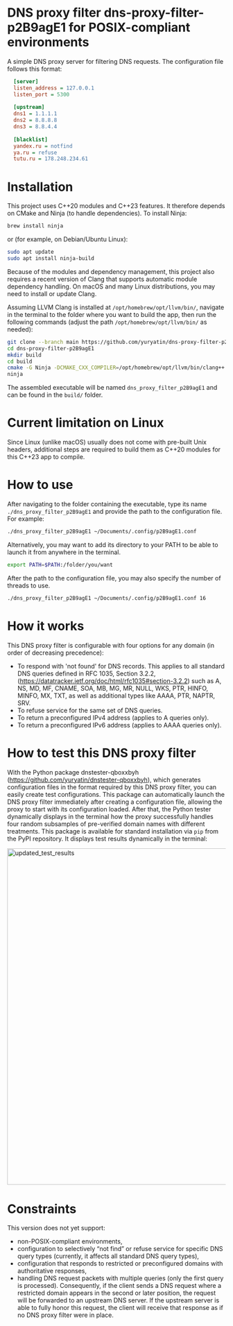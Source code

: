# DNS proxy filter dns-proxy-filter-p2B9agE1 for POSIX-compliant environments
A simple DNS proxy server for filtering DNS requests. The configuration file follows this format:
```ini
  [server]
  listen_address = 127.0.0.1
  listen_port = 5300
                    
  [upstream]
  dns1 = 1.1.1.1
  dns2 = 8.8.8.8
  dns3 = 8.8.4.4
                    
  [blacklist]
  yandex.ru = notfind
  ya.ru = refuse
  tutu.ru = 178.248.234.61
```

# Installation

This project uses C++20 modules and C++23 features. It therefore depends on CMake and Ninja (to handle dependencies).
To install Ninja: 
```bash
brew install ninja
```
or (for example, on Debian/Ubuntu Linux):
```bash
sudo apt update
sudo apt install ninja-build
```
Because of the modules and dependency management, this project also requires a recent version of Clang that supports automatic module dependency handling. On macOS and many Linux distributions, you may need to install or update Clang.

Assuming LLVM Clang is installed at `/opt/homebrew/opt/llvm/bin/`, navigate in the terminal to the folder where you want to build the app, then run the following commands (adjust the path `/opt/homebrew/opt/llvm/bin/` as needed):
```bash
git clone --branch main https://github.com/yuryatin/dns-proxy-filter-p2B9agE1.git
cd dns-proxy-filter-p2B9agE1
mkdir build
cd build
cmake -G Ninja -DCMAKE_CXX_COMPILER=/opt/homebrew/opt/llvm/bin/clang++  -DCMAKE_CXX_STANDARD=23 -DCMAKE_CXX_SCAN_FOR_MODULES=ON ..
ninja
```

The assembled executable will be named `dns_proxy_filter_p2B9agE1` and can be found in the `build/` folder.

# Current limitation on Linux

Since Linux (unlike macOS) usually does not come with pre-built Unix headers, additional steps are required to build them as C++20 modules for this C++23 app to compile.

# How to use

After navigating to the folder containing the executable, type its name `./dns_proxy_filter_p2B9agE1` and provide the path to the configuration file. For example:
```bash
./dns_proxy_filter_p2B9agE1 ~/Documents/.config/p2B9agE1.conf
```

Alternatively, you may want to add its directory to your PATH to be able to launch it from anywhere in the terminal.
```bash
export PATH=$PATH:/folder/you/want
```

After the path to the configuration file, you may also specify the number of threads to use.
```bash
./dns_proxy_filter_p2B9agE1 ~/Documents/.config/p2B9agE1.conf 16
```

# How it works

This DNS proxy filter is configurable with four options for any domain (in order of decreasing precedence):
* To respond with 'not found' for DNS records. This applies to all standard DNS queries defined in RFC 1035, Section 3.2.2, (https://datatracker.ietf.org/doc/html/rfc1035#section-3.2.2) such as A, NS, MD, MF, CNAME, SOA, MB, MG, MR, NULL, WKS, PTR, HINFO, MINFO, MX, TXT, as well as additional types like AAAA, PTR, NAPTR, SRV.
* To refuse service for the same set of DNS queries.
* To return a preconfigured IPv4 address (applies to A queries only).
* To return a preconfigured IPv6 address (applies to AAAA queries only).

# How to test this DNS proxy filter

With the Python package dnstester-qboxxbyh (https://github.com/yuryatin/dnstester-qboxxbyh), which generates configuration files in the format required by this DNS proxy filter, you can easily create test configurations. This package can automatically launch the DNS proxy filter immediately after creating a configuration file, allowing the proxy to start with its configuration loaded. After that, the Python tester dynamically displays in the terminal how the proxy successfully handles four random subsamples of pre-verified domain names with different treatments.
This package is available for standard installation via ```pip``` from the PyPI repository.
It displays test results dynamically in the terminal:

<img width="579" height="776" alt="updated_test_results" src="https://github.com/user-attachments/assets/25016c5a-9f60-452c-a367-f22991c22c11" />

# Constraints

This version does not yet support:
* non-POSIX-compliant environments,
* configuration to selectively “not find” or refuse service for specific DNS query types (currently, it affects all standard DNS query types),
* configuration that responds to restricted or preconfigured domains with authoritative responses,
* handling DNS request packets with multiple queries (only the first query is processed). Consequently, if the client sends a DNS request where a restricted domain appears in the second or later position, the request will be forwarded to an upstream DNS server. If the upstream server is able to fully honor this request, the client will receive that response as if no DNS proxy filter were in place.
